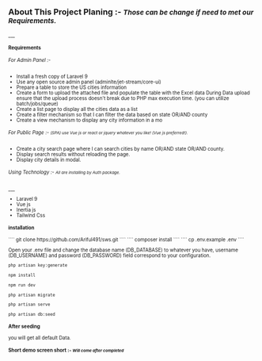  
<h3>About This Project Planing :- <small><i> Those can be change if need to met our Requirements.  </i><small>  </h2>
___
<h4>Requirements</h4>
<h6>For Admin Panel  :- </h6>
 <ul>
    <li>Install a fresh copy of Laravel 9</li>
    <li>Use any open source admin panel (adminlte/jet-stream/core-ui) </li>
    <li>Prepare a table to store the US cities information  </li>
    <li>Create a form to upload the attached file and populate the table with the Excel data
    During Data upload ensure that the upload process doesn't break due to PHP max execution time. (you can utilize batch/jobs/queue)</li>
    <li>Create a list page to display all the cities data as a list </li>
    <li>Create a filter mechanism so that I can filter the data based on state OR/AND county</li>
    <li>Create a view mechanism to display any city information in a mo</li>
</ul>
<h6>For Public Page :- <small><i> (SPA) use Vue js or react or jquery whatever you like! (Vue js preferred!).
</i></small></h6>
 <ul>
    <li>Create a city search page where I can search cities by name OR/AND state OR/AND county.</li>
    <li>Display search results without reloading the page.</li>
    <li>Display city details in modal. </li>    
</ul>

<h6>Using Technology :- <small><i>All are installing by Auth  package.</i></small></h6>
___
<ul>
    <li>Laravel 9 </li>
    <li>Vue js </li>
    <li>Inertia js</li>
    <li>Tailwind Css</li>    
</ul>


<h4>installation</h4>
````
git clone https://github.com/Ariful491/sws.git
````
````
composer install
````
````
cp .env.example .env
````

<p>
Open your .env file and change the database name (DB_DATABASE) to whatever you have, username (DB_USERNAME) and password (DB_PASSWORD) field correspond to your configuration.
</p>

````
php artisan key:generate
````
````
npm install
````
````
npm run dev
````
````
php artisan migrate
````
````
php artisan serve
````
````
php artisan db:seed 
````
<h4>After seeding</h4>

you will get all default Data.

<h4>Short demo screen short :- <small><i> Will come after completed</i></small> <h4>
